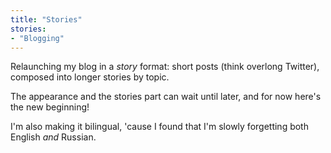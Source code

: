 ```yaml
---
title: "Stories"
stories:
- "Blogging"
---
```


Relaunching my blog in a _story_ format: short posts (think overlong Twitter),
composed into longer stories by topic.

The appearance and the stories part can wait until later, and for now here's
the new beginning!

I'm also making it bilingual, 'cause I found that I'm slowly forgetting both
English _and_ Russian.
